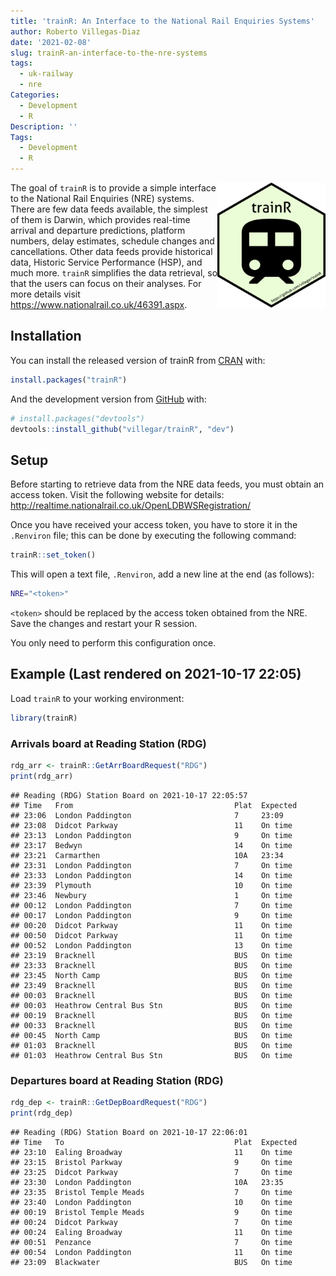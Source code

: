 ```yaml
---
title: 'trainR: An Interface to the National Rail Enquiries Systems'
author: Roberto Villegas-Diaz
date: '2021-02-08'
slug: trainR-an-interface-to-the-nre-systems
tags:
  - uk-railway
  - nre
Categories:
  - Development
  - R
Description: ''
Tags:
  - Development
  - R
---
```


<img src="https://raw.githubusercontent.com/villegar/trainR/main/inst/images/logo.png" alt="logo" align="right" height=200px/>

The goal of `trainR` is to provide a simple interface to the 
National Rail Enquiries (NRE) systems. There are few data feeds 
available, the simplest of them is Darwin, which provides real-time 
arrival and departure predictions, platform numbers, delay estimates, 
schedule changes and cancellations. Other data feeds provide historical 
data, Historic Service Performance (HSP), and much more. `trainR` 
simplifies the data retrieval, so that the users can focus on their 
analyses. For more details visit 
https://www.nationalrail.co.uk/46391.aspx.

## Installation

You can install the released version of trainR from [CRAN](https://CRAN.R-project.org) with:

``` r
install.packages("trainR")
```

And the development version from [GitHub](https://github.com/) with:

``` r
# install.packages("devtools")
devtools::install_github("villegar/trainR", "dev")
```

## Setup
Before starting to retrieve data from the NRE data feeds, you must obtain an access token. 
Visit the following website for details: http://realtime.nationalrail.co.uk/OpenLDBWSRegistration/

Once you have received your access token, you have to store it in the `.Renviron` file; this can be 
done by executing the following command:


```r
trainR::set_token()
```

This will open a text file, `.Renviron`, add a new line at the end (as follows):

```bash
NRE="<token>"
```

`<token>` should be replaced by the access token obtained from the NRE. Save the changes and restart 
your R session.

You only need to perform this configuration once.

## Example (Last rendered on 2021-10-17 22:05)

Load `trainR` to your working environment:

```r
library(trainR)
```

### Arrivals board at Reading Station (RDG)


```r
rdg_arr <- trainR::GetArrBoardRequest("RDG")
print(rdg_arr)
```

```
## Reading (RDG) Station Board on 2021-10-17 22:05:57
## Time   From                                    Plat  Expected
## 23:06  London Paddington                       7     23:09
## 23:08  Didcot Parkway                          11    On time
## 23:13  London Paddington                       9     On time
## 23:17  Bedwyn                                  14    On time
## 23:21  Carmarthen                              10A   23:34
## 23:31  London Paddington                       7     On time
## 23:33  London Paddington                       14    On time
## 23:39  Plymouth                                10    On time
## 23:46  Newbury                                 1     On time
## 00:12  London Paddington                       7     On time
## 00:17  London Paddington                       9     On time
## 00:20  Didcot Parkway                          11    On time
## 00:50  Didcot Parkway                          11    On time
## 00:52  London Paddington                       13    On time
## 23:19  Bracknell                               BUS   On time
## 23:33  Bracknell                               BUS   On time
## 23:45  North Camp                              BUS   On time
## 23:49  Bracknell                               BUS   On time
## 00:03  Bracknell                               BUS   On time
## 00:03  Heathrow Central Bus Stn                BUS   On time
## 00:19  Bracknell                               BUS   On time
## 00:33  Bracknell                               BUS   On time
## 00:45  North Camp                              BUS   On time
## 01:03  Bracknell                               BUS   On time
## 01:03  Heathrow Central Bus Stn                BUS   On time
```

### Departures board at Reading Station (RDG)


```r
rdg_dep <- trainR::GetDepBoardRequest("RDG")
print(rdg_dep)
```

```
## Reading (RDG) Station Board on 2021-10-17 22:06:01
## Time   To                                      Plat  Expected
## 23:10  Ealing Broadway                         11    On time
## 23:15  Bristol Parkway                         9     On time
## 23:25  Didcot Parkway                          7     On time
## 23:30  London Paddington                       10A   23:35
## 23:35  Bristol Temple Meads                    7     On time
## 23:40  London Paddington                       10    On time
## 00:19  Bristol Temple Meads                    9     On time
## 00:24  Didcot Parkway                          7     On time
## 00:24  Ealing Broadway                         11    On time
## 00:51  Penzance                                7     On time
## 00:54  London Paddington                       11    On time
## 23:09  Blackwater                              BUS   On time
```
